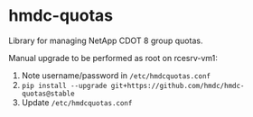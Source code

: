 hmdc-quotas
===========

Library for managing NetApp CDOT 8 group quotas.

Manual upgrade to be performed as root on rcesrv-vm1:
1. Note username/password in `/etc/hmdcquotas.conf`
2. `pip install --upgrade git+https://github.com/hmdc/hmdc-quotas@stable`
3. Update `/etc/hmdcquotas.conf`
